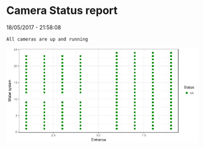 Camera Status report
================
18/05/2017 - 21:58:08

    All cameras are up and running

![](camreport_files/figure-markdown_github/unnamed-chunk-2-1.png)
